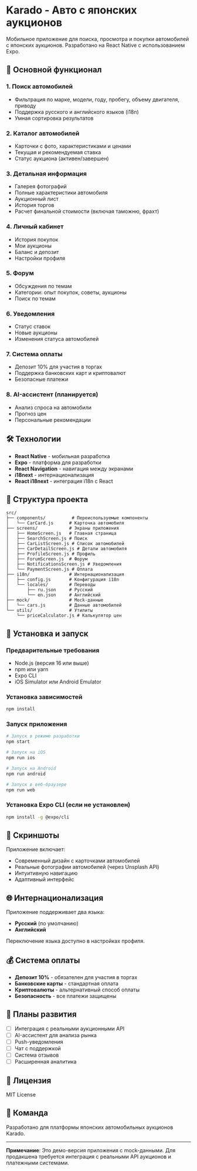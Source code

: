 # Karado - Авто с японских аукционов

Мобильное приложение для поиска, просмотра и покупки автомобилей с японских аукционов. Разработано на React Native с использованием Expo.

## 🚗 Основной функционал

### 1. Поиск автомобилей
- Фильтрация по марке, модели, году, пробегу, объему двигателя, приводу
- Поддержка русского и английского языков (i18n)
- Умная сортировка результатов

### 2. Каталог автомобилей
- Карточки с фото, характеристиками и ценами
- Текущая и рекомендуемая ставка
- Статус аукциона (активен/завершен)

### 3. Детальная информация
- Галерея фотографий
- Полные характеристики автомобиля
- Аукционный лист
- История торгов
- Расчет финальной стоимости (включая таможню, фрахт)

### 4. Личный кабинет
- История покупок
- Мои аукционы
- Баланс и депозит
- Настройки профиля

### 5. Форум
- Обсуждения по темам
- Категории: опыт покупок, советы, аукционы
- Поиск по темам

### 6. Уведомления
- Статус ставок
- Новые аукционы
- Изменения статуса автомобилей

### 7. Система оплаты
- Депозит 10% для участия в торгах
- Поддержка банковских карт и криптовалют
- Безопасные платежи

### 8. AI-ассистент (планируется)
- Анализ спроса на автомобили
- Прогноз цен
- Персональные рекомендации

## 🛠 Технологии

- **React Native** - мобильная разработка
- **Expo** - платформа для разработки
- **React Navigation** - навигация между экранами
- **i18next** - интернационализация
- **React i18next** - интеграция i18n с React

## 📱 Структура проекта

```
src/
├── components/          # Переиспользуемые компоненты
│   └── CarCard.js      # Карточка автомобиля
├── screens/            # Экраны приложения
│   ├── HomeScreen.js   # Главная страница
│   ├── SearchScreen.js # Поиск
│   ├── CarListScreen.js # Список автомобилей
│   ├── CarDetailScreen.js # Детали автомобиля
│   ├── ProfileScreen.js # Профиль
│   ├── ForumScreen.js  # Форум
│   ├── NotificationsScreen.js # Уведомления
│   └── PaymentScreen.js # Оплата
├── i18n/               # Интернационализация
│   ├── config.js       # Конфигурация i18n
│   └── locales/        # Переводы
│       ├── ru.json     # Русский
│       └── en.json     # Английский
├── mock/               # Mock-данные
│   └── cars.js         # Данные автомобилей
└── utils/              # Утилиты
    └── priceCalculator.js # Калькулятор цен
```

## 🚀 Установка и запуск

### Предварительные требования
- Node.js (версия 16 или выше)
- npm или yarn
- Expo CLI
- iOS Simulator или Android Emulator

### Установка зависимостей
```bash
npm install
```

### Запуск приложения
```bash
# Запуск в режиме разработки
npm start

# Запуск на iOS
npm run ios

# Запуск на Android
npm run android

# Запуск в веб-браузере
npm run web
```

### Установка Expo CLI (если не установлен)
```bash
npm install -g @expo/cli
```

## 📸 Скриншоты

Приложение включает:
- Современный дизайн с карточками автомобилей
- Реальные фотографии автомобилей (через Unsplash API)
- Интуитивную навигацию
- Адаптивный интерфейс

## 🌐 Интернационализация

Приложение поддерживает два языка:
- **Русский** (по умолчанию)
- **Английский**

Переключение языка доступно в настройках профиля.

## 💰 Система оплаты

- **Депозит 10%** - обязателен для участия в торгах
- **Банковские карты** - стандартная оплата
- **Криптовалюты** - альтернативный способ оплаты
- **Безопасность** - все платежи защищены

## 🔮 Планы развития

- [ ] Интеграция с реальными аукционными API
- [ ] AI-ассистент для анализа рынка
- [ ] Push-уведомления
- [ ] Чат с поддержкой
- [ ] Система отзывов
- [ ] Расширенная аналитика

## 📄 Лицензия

MIT License

## 👥 Команда

Разработано для платформы японских автомобильных аукционов Karado.

---

**Примечание**: Это демо-версия приложения с mock-данными. Для продакшена требуется интеграция с реальными API аукционов и платежными системами. 